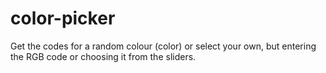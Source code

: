 # color-picker
Get the codes for a random colour (color) or select your own, but entering the RGB code or choosing it from the sliders.
